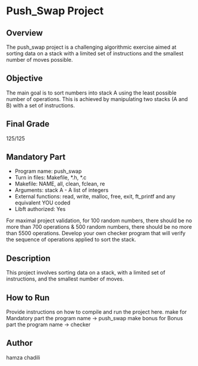 # Push_Swap Project

## Overview
The push_swap project is a challenging algorithmic exercise aimed at sorting data on a stack with a limited set of instructions and the smallest number of moves possible.

## Objective
The main goal is to sort numbers into stack A using the least possible number of operations. This is achieved by manipulating two stacks (A and B) with a set of instructions.

## Final Grade
125/125

## Mandatory Part
- Program name: push_swap
- Turn in files: Makefile, *.h, *.c
- Makefile: NAME, all, clean, fclean, re
- Arguments: stack A - A list of integers
- External functions: read, write, malloc, free, exit, ft_printf and any equivalent YOU coded
- Libft authorized: Yes
  
For maximal project validation, for 100 random numbers, there should be no more than 700 operations & 500 random numbers, there should be no more than 5500 operations. Develop your own checker program that will verify the sequence of operations applied to sort the stack.

## Description
This project involves sorting data on a stack, with a limited set of instructions, and the smallest number of moves.

## How to Run
Provide instructions on how to compile and run the project here.
make for Mandatory part the program name -> push_swap
make bonus for Bonus part the program name -> checker

## Author
hamza chadili
